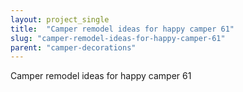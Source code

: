 ```yaml
---
layout: project_single
title:  "Camper remodel ideas for happy camper 61"
slug: "camper-remodel-ideas-for-happy-camper-61"
parent: "camper-decorations"
---
```

Camper remodel ideas for happy camper 61